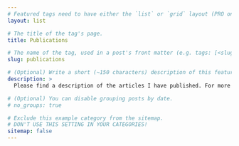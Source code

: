 ```yaml
---
# Featured tags need to have either the `list` or `grid` layout (PRO only).
layout: list

# The title of the tag's page.
title: Publications

# The name of the tag, used in a post's front matter (e.g. tags: [<slug>]).
slug: publications

# (Optional) Write a short (~150 characters) description of this featured tag.
description: >
  Please find a description of the articles I have published. For more information I would recommend or reaching out to me or to check the original paper.

# (Optional) You can disable grouping posts by date.
# no_groups: true

# Exclude this example category from the sitemap.
# DON'T USE THIS SETTING IN YOUR CATEGORIES!
sitemap: false
---
```

